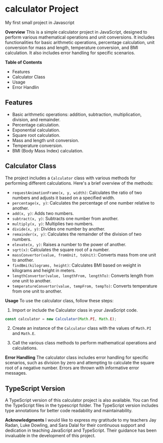 # calculator Project

My first small project in Javascript

**Overview**
This is a simple calculator project in JavaScript, designed to perform various mathematical operations and unit conversions.
It includes functionalities for basic arithmetic operations, percentage calculation, unit conversion for mass and length,
temperature conversion, and BMI calculation.
It also includes error handling for specific scenarios.

**Table of Contents**

- Features
- Calculator Class
- Usage
- Error Handlin

## Features

- Basic arithmetic operations: addition, subtraction, multiplication, division, and remainder.
- Percentage calculation.
- Exponential calculation.
- Square root calculation.
- Mass and length unit conversion.
- Temperature conversion.
- BMI (Body Mass Index) calculation.

## Calculator Class

The project includes a `Calculator` class with various methods for performing different calculations. Here's a brief overview of the methods:

- `requestAnimationFrame(x, y, width)`: Calculates the ratio of two numbers and adjusts it based on a specified width.
- `percentage(x, y)`: Calculates the percentage of one number relative to another.
- `add(x, y)`: Adds two numbers.
- `subtract(x, y)`: Subtracts one number from another.
- `multiply(x, y)`: Multiplies two numbers.
- `divide(x, y)`: Divides one number by another.
- `remainder(x, y)`: Calculates the remainder of the division of two numbers.
- `elevate(x, y)`: Raises a number to the power of another.
- `sqrt(x)`: Calculates the square root of a number.
- `massConvertor(value, fromUnit, toUnit)`: Converts mass from one unit to another.
- `findBmi(kilograms, height)`: Calculates BMI based on weight in kilograms and height in meters.
- `lengthConvertor(value, lengthFrom, lengthTo)`: Converts length from one unit to another.
- `temperatureConvertor(value, tempFrom, tempTo)`: Converts temperature from one unit to another.

**Usage**
To use the calculator class, follow these steps:

1. Import or include the Calculator class in your JavaScript code.

```js
const calculator = new Calculator(Math.PI, Math.E);
```

2. Create an instance of the `Calculator` class with the values of `Math.PI` and `Math.E`.

3. Call the various class methods to perform mathematical operations and calculations.

**Error Handling**
The calculator class includes error handling for specific scenarios, such as division by zero and
attempting to calculate the square root of a negative number. Errors are thrown with informative error messages.

## TypeScript Version

A TypeScript version of this calculator project is also available. You can find the TypeScript files in the typescript folder.
The TypeScript version includes type annotations for better code readability and maintainability.

**Acknowledgments**
I would like to express my gratitude to my teachers Jay Radan, Luke Dowling, and Sara Dalal for their continuous support
and dedication in teaching JavaScript and TypeScript. Their guidance has been invaluable in the development of this project.
